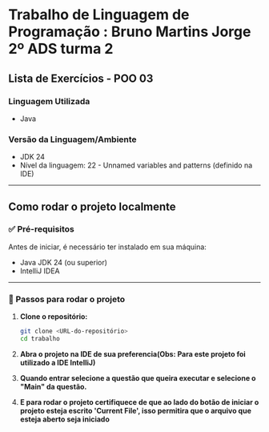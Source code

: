 # Trabalho de Linguagem de Programação : Bruno Martins Jorge 2º ADS turma 2

## Lista de Exercícios - POO 03

### Linguagem Utilizada
- Java

### Versão da Linguagem/Ambiente
- JDK 24
- Nível da linguagem: 22 - Unnamed variables and patterns (definido na IDE)

---

## Como rodar o projeto localmente

### ✅ Pré-requisitos

Antes de iniciar, é necessário ter instalado em sua máquina:

- Java JDK 24 (ou superior)
- IntelliJ IDEA

---

### 🔧 Passos para rodar o projeto

1. **Clone o repositório:**

   ```bash
   git clone <URL-do-repositório>
   cd trabalho

2. **Abra o projeto na IDE de sua preferencia(Obs: Para este projeto foi utilizado a IDE IntelliJ)**
3. **Quando entrar selecione a questão que queira executar e selecione o "Main" da questão.**
4. **E para rodar o projeto certifiquece de que ao lado do botão de iniciar o projeto esteja escrito 'Current File', isso permitira que o arquivo que esteja aberto seja iniciado**
